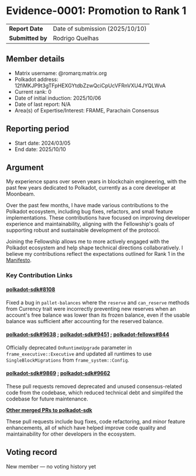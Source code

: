 # Evidence-0001: Promotion to Rank 1

|                 |                                                                                             |
| --------------- | ------------------------------------------------------------------------------------------- |
| **Report Date** | Date of submission (2025/10/10)                                                             |
| **Submitted by**| Rodrigo Quelhas                                                                             |


## Member details

- Matrix username: @romarq:matrix.org
- Polkadot address: 12fiMKJP9t3gTFpHEXGYtdbZzwQciCpUcVFRnVXU4JYQLWvA
- Current rank: 0
- Date of initial induction: 2025/10/06
- Date of last report: N/A
- Area(s) of Expertise/Interest: FRAME, Parachain Consensus

## Reporting period

- Start date: 2024/03/05  
- End date: 2025/10/10

## Argument

My experience spans over seven years in blockchain engineering, with the past few years dedicated to Polkadot, currently as a core developer at Moonbeam.

Over the past few months, I have made various contributions to the Polkadot ecosystem, including bug fixes, refactors, and small feature implementations. These contributions have focused on improving developer experience and maintainability, aligning with the Fellowship's goals of supporting robust and sustainable development of the protocol.

Joining the Fellowship allows me to more actively engaged with the Polkadot ecosystem and help shape technical directions collaboratively. I believe my contributions reflect the expectations outlined for Rank 1 in the [Manifesto](https://github.com/polkadot-fellows/manifesto/blob/main/manifesto.pdf).

### Key Contribution Links

#### [polkadot-sdk#8108](https://github.com/paritytech/polkadot-sdk/pull/9451)
Fixed a bug in `pallet-balances` where the `reserve` and `can_reserve` methods from Currency trait were incorrectly preventing new reserves when an account's free balance was lower than its frozen balance, even if the usable balance was sufficient after accounting for the reserved balance.

#### [polkadot-sdk#9638](https://github.com/paritytech/polkadot-sdk/pull/9638) ; [polkadot-sdk#9451](https://github.com/paritytech/polkadot-sdk/pull/9451) ; [polkadot-fellows#844](https://github.com/polkadot-fellows/runtimes/pull/844)

Officially deprecated `OnRuntimeUpgrade` parameter in `frame_executive::Executive` and updated all runtimes to use `SingleBlockMigrations` from `frame_system::Config`.

#### [polkadot-sdk#9869](https://github.com/paritytech/polkadot-sdk/pull/9869) ; [polkadot-sdk#9662](https://github.com/paritytech/polkadot-sdk/pull/9662)

These pull requests removed deprecated and unused consensus-related code from the codebase, which reduced technical debt and simplifed the codebase for future maintenance.

[**Other merged PRs to polkadot-sdk**](https://github.com/paritytech/polkadot-sdk/pulls?q=is%3Apr+author%3ARomarQ+is%3Aclosed)  

These pull requests include bug fixes, code refactoring, and minor feature enhancements, all of which have helped improve code quality and maintainability for other developers in the ecosystem.

## Voting record

New member — no voting history yet
